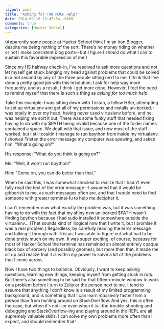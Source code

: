 ```yaml
---
layout: post
title: "Asking for TOO MUCH Help?"
date: 2014-09-16 12:47:54 -0400
comments: true
categories: [Hacker School]
---
```

(Apparently some people at Hacker School think I'm an Iron Blogger, despite me being nothing of the sort. There's no money riding on whether or not I make consistent blog posts--but I figure I should do what I can to sustain this favorable impression of me!)

Since my HS halfway check-in, I've resolved to ask more questions and not let myself get stuck banging my head against problems that could be solved in a hot second by any of the three people sitting next to me. I think that I've done a pretty good job with this resolution; I ask for help way more frequently, and as a result, I think I get more done. However, I feel the need to remind myself that there is such a thing as _asking for too much help_.

Take this example: I was sitting down with Tristan, a fellow HSer, attempting to set up virtualenv and get all of my permissions and installs un-borked. I was totally in over my head, having never used virtualenv before, and he was helping me sort it out. There was some funky stuff that needed fixing having to do with my $PATH being invalid because one of the folder names contained a space. We dealt with that issue, and now most of the stuff worked, but I still couldn't manage to run bpython from inside my virtualenv. I showed Tristan the error message my computer was spewing, and asked him, "What's going on?"

His response: "What do you think is going on?"

Me: "Well, it won't run bpython!"

Him: "Come on, you can do better than that."

When he said this, I was somewhat shocked to realize that I hadn't even fully read the text of the error message--I assumed that it would be gibberish to me, as such messages often are, and that I would need to find someone with greater terminal-fu to help me decipher it.

I can't remember now what exactly the problem was, but it was something having to do with the fact that my shiny new un-borked $PATH wasn't finding bpython because I had sudo installed it somewhere outside the virtualenv... (That sounds kind of illogical now that I write it, but I promise it was a real problem.) Regardless, by carefully reading the error message and talking it through with Tristan, I was able to figure out what had to be done pretty much on my own. It was super exciting, of course, because for most of Hacker School the terminal has remained an almost entirely opaque black box of sorcery (and possibly gnomes), but more than that, it made me sit up and realize that it _is_ within my power to solve a lot of the problems that I come across.

Now I have two things to balance. Obviously, I want to keep asking questions, learning new things, keeping myself from getting stuck in ruts. But there's also something to be said for that fifteen-minute window to work on a problem before I turn to Zulip or the person next to me. I tend to assume that anything I don't know is a result of my limited programming background, and is something that I can learn _massively_ faster from a person than from hunting around on StackOverflow. And yes, this is often the case, but when it's not--or even when it is--the trouble-shooting and debugging and StackOverflow-ing and playing around in the REPL are all supremely valuable skills. I can solve my own problems more often than I expect, and should remember that!